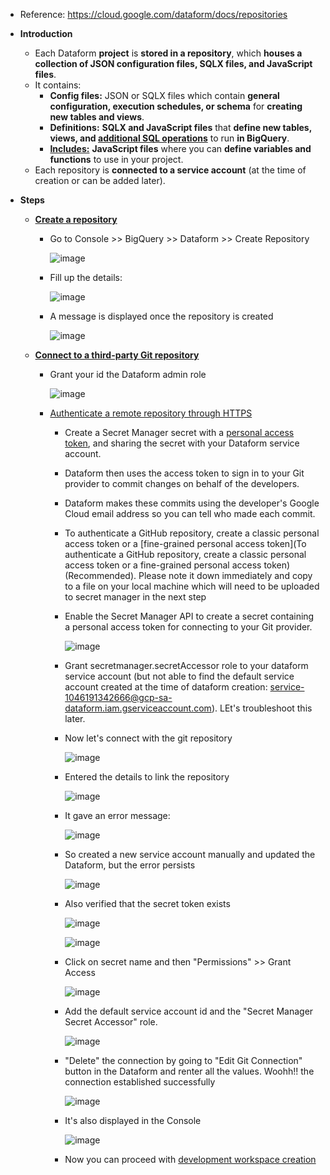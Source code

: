 - Reference: https://cloud.google.com/dataform/docs/repositories

- **Introduction**
  - Each Dataform **project** is **stored in a repository**, which **houses a collection of JSON configuration files, SQLX files, and JavaScript files**.
  - It contains:
    - **Config files:** JSON or SQLX files which contain **general configuration, execution schedules, or schema** for **creating new tables and views**.
    - **Definitions:** **SQLX and JavaScript files** that **define new tables, views, and [additional SQL operations](https://cloud.google.com/dataform/docs/custom-sql)** to run **in BigQuery**.
    - [**Includes:**](https://cloud.google.com/dataform/docs/reuse-code-includes) **JavaScript files** where you can **define variables and functions** to use in your project.
  - Each repository is **connected to a service account** (at the time of creation or can be added later).


- **Steps**
  - [**Create a repository**](https://cloud.google.com/dataform/docs/create-repository) 
    - Go to Console >> BigQuery >> Dataform >> Create Repository

      ![image](https://github.com/Ajit1279/GCP_Learning/assets/81754034/8be018b7-ef2e-4678-92fe-5b37ecda1e95)

    - Fill up the details:

      ![image](https://github.com/Ajit1279/GCP_Learning/assets/81754034/5cf056f1-db69-4825-b77b-8ab273715e35)

    - A message is displayed once the repository is created

      ![image](https://github.com/Ajit1279/GCP_Learning/assets/81754034/a03c9610-e82c-406d-bcb7-a4f4c90981e5)

  - [**Connect to a third-party Git repository**](https://cloud.google.com/dataform/docs/connect-repository)
    - Grant your id the Dataform admin role
 
      ![image](https://github.com/Ajit1279/GCP_Learning/assets/81754034/5b93e141-f3da-4672-8736-b6c65b33028e)

    - [Authenticate a remote repository through HTTPS](https://cloud.google.com/dataform/docs/connect-repository#authenticate_a_remote_repository_through_https)
      - Create a Secret Manager secret with a [personal access token](https://docs.github.com/en/authentication/keeping-your-account-and-data-secure/managing-your-personal-access-tokens#about-personal-access-tokens), and sharing the secret with your Dataform service account.
      - Dataform then uses the access token to sign in to your Git provider to commit changes on behalf of the developers.
      - Dataform makes these commits using the developer's Google Cloud email address so you can tell who made each commit.
      - To authenticate a GitHub repository, create a classic personal access token or a [fine-grained personal access token](To authenticate a GitHub repository, create a classic personal access token or a fine-grained personal access token) (Recommended). Please note it down immediately and copy to a file on your local machine which will need to be uploaded to secret manager in the next step
      - Enable the Secret Manager API to create a secret containing a personal access token for connecting to your Git provider.
   
        ![image](https://github.com/Ajit1279/GCP_Learning/assets/81754034/4e421f59-4c62-40e5-9f4f-ea900f2570bb)
 
       
      - Grant secretmanager.secretAccessor role to your dataform service account (but not able to find the default service account created at the time of dataform creation: service-1046191342666@gcp-sa-dataform.iam.gserviceaccount.com). LEt's troubleshoot this later.
     
      - Now let's connect with the git repository
   
        ![image](https://github.com/Ajit1279/GCP_Learning/assets/81754034/8ef56223-ee6a-460e-a600-c729ff10afce)
 

      - Entered the details to link the repository
   
        ![image](https://github.com/Ajit1279/GCP_Learning/assets/81754034/d8cf7879-2a7e-469b-9a44-09f3f8e1dfed)


      - It gave an error message:
   
        ![image](https://github.com/Ajit1279/GCP_Learning/assets/81754034/4c2ef3fc-749e-4882-bda1-d3d283919021)


      - So created a new service account manually and updated the Dataform, but the error persists
   
        ![image](https://github.com/Ajit1279/GCP_Learning/assets/81754034/9f859378-25e3-40fc-8b09-1ac5dd6cca09)


      - Also verified that the secret token exists

        ![image](https://github.com/Ajit1279/GCP_Learning/assets/81754034/249dcc5f-43b1-4748-9e2a-9eb5cf3c1b6a)


        ![image](https://github.com/Ajit1279/GCP_Learning/assets/81754034/fb4ab768-1b45-4a79-98e6-a76629ff5556)

      
      - Click on secret name and then "Permissions" >> Grant Access

        ![image](https://github.com/Ajit1279/GCP_Learning/assets/81754034/83cbfa2f-6cdd-40d9-9c70-9f64e7cf1e74)

      - Add the default service account id and the "Secret Manager Secret Accessor" role.
   
        ![image](https://github.com/Ajit1279/GCP_Learning/assets/81754034/7d4d71a3-89f5-4f65-93fa-9b9258af1550)

      - "Delete" the connection by going to "Edit Git Connection" button in the Dataform and renter all the values. Woohh!! the connection established successfully

        ![image](https://github.com/Ajit1279/GCP_Learning/assets/81754034/41b2bbb9-c9ee-43eb-8715-6776c38ea90c)


      - It's also displayed in the Console
   
        ![image](https://github.com/Ajit1279/GCP_Learning/assets/81754034/af715b6f-d8c2-4127-b982-7b79a712af1d)


      - Now you can proceed with [development workspace creation](https://github.com/Ajit1279/GCP_Learning/blob/main/20240316_BigDataAnalytics/240420_BigQuery/240519_Console/BQ_Dataform_CreateWorkspace.md) 

        
        
